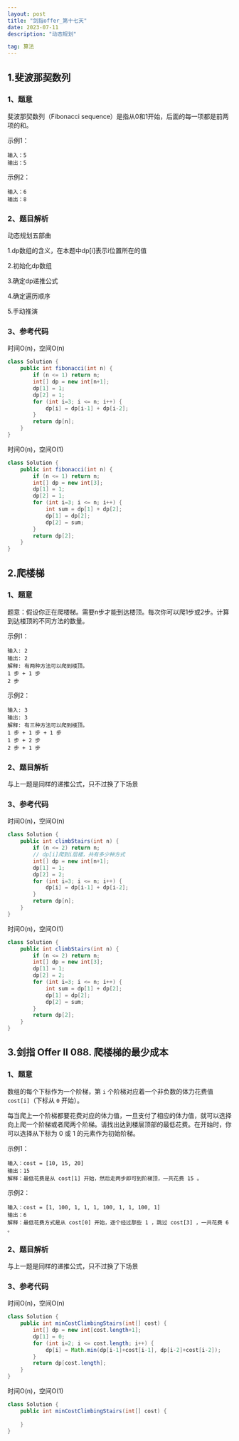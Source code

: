 ```yaml
---
layout: post
title: "剑指offer_第十七天"
date: 2023-07-11 
description: "动态规划"

tag: 算法
---  
```


## 1.斐波那契数列

### 1、题意

斐波那契数列（Fibonacci sequence）是指从0和1开始，后面的每一项都是前两项的和。

示例1：

```
输入：5
输出：5
```

示例2：

```
输入：6
输出：8
```

### 2、题目解析

动态规划五部曲

1.dp数组的含义，在本题中dp[i]表示i位置所在的值

2.初始化dp数组

3.确定dp递推公式

4.确定遍历顺序

5.手动推演

### 3、参考代码

时间O(n)，空间O(n)

```java
class Solution {
    public int fibonacci(int n) {
        if (n <= 1) return n;
        int[] dp = new int[n+1];
        dp[1] = 1;
        dp[2] = 1;
        for (int i=3; i <= n; i++) {
            dp[i] = dp[i-1] + dp[i-2];
        }
        return dp[n];
    }
}
```

时间O(n)，空间O(1)

```java
class Solution {
    public int fibonacci(int n) {
        if (n <= 1) return n;
        int[] dp = new int[3];
        dp[1] = 1;
        dp[2] = 1;
        for (int i=3; i <= n; i++) {
            int sum = dp[1] + dp[2];
            dp[1] = dp[2];
            dp[2] = sum;
        }
        return dp[2];
    }
}
```

## 2.爬楼梯

### 1、题意

题意：假设你正在爬楼梯。需要n步才能到达楼顶。每次你可以爬1步或2步。计算到达楼顶的不同方法的数量。

示例1：

```
输入: 2 
输出: 2 
解释: 有两种方法可以爬到楼顶。
1 步 + 1 步
2 步
```

示例2：

```
输入: 3 
输出: 3 
解释: 有三种方法可以爬到楼顶。
1 步 + 1 步 + 1 步
1 步 + 2 步
2 步 + 1 步
```

### 2、题目解析

与上一题是同样的递推公式，只不过换了下场景

### 3、参考代码

时间O(n)，空间O(n)

```java
class Solution {
    public int climbStairs(int n) {
        if (n <= 2) return n;
        // dp[i]爬到i层楼，共有多少种方式
        int[] dp = new int[n+1];
        dp[1] = 1;
        dp[2] = 2;
        for (int i=3; i <= n; i++) {
            dp[i] = dp[i-1] + dp[i-2];
        }
        return dp[n];
    }
}
```

时间O(n)，空间O(1)

```java
class Solution {
    public int climbStairs(int n) {
        if (n <= 2) return n;
        int[] dp = new int[3];
        dp[1] = 1;
        dp[2] = 2;
        for (int i=3; i <= n; i++) {
            int sum = dp[1] + dp[2];
            dp[1] = dp[2];
            dp[2] = sum;
        }
        return dp[2];
    }
}
```

## 3.剑指 Offer II 088. 爬楼梯的最少成本

### 1、题意

数组的每个下标作为一个阶梯，第 `i` 个阶梯对应着一个非负数的体力花费值 `cost[i]`（下标从 `0` 开始）。

每当爬上一个阶梯都要花费对应的体力值，一旦支付了相应的体力值，就可以选择向上爬一个阶梯或者爬两个阶梯。请找出达到楼层顶部的最低花费。在开始时，你可以选择从下标为 0 或 1 的元素作为初始阶梯。

示例1：

```
输入：cost = [10, 15, 20]
输出：15
解释：最低花费是从 cost[1] 开始，然后走两步即可到阶梯顶，一共花费 15 。
```

示例2：

```
输入：cost = [1, 100, 1, 1, 1, 100, 1, 1, 100, 1]
输出：6
解释：最低花费方式是从 cost[0] 开始，逐个经过那些 1 ，跳过 cost[3] ，一共花费 6 。
```

### 2、题目解析

与上一题是同样的递推公式，只不过换了下场景

### 3、参考代码

时间O(n)，空间O(n)

```java
class Solution {
    public int minCostClimbingStairs(int[] cost) {
		int[] dp = new int[cost.length+1];
        dp[1] = 0;
        for (int i=2; i <= cost.length; i++) {
            dp[i] = Math.min(dp[i-1]+cost[i-1], dp[i-2]+cost[i-2]);
        }
        return dp[cost.length];
    }
}
```

时间O(n)，空间O(1)

```java
class Solution {
    public int minCostClimbingStairs(int[] cost) {
		
    }
}
```

